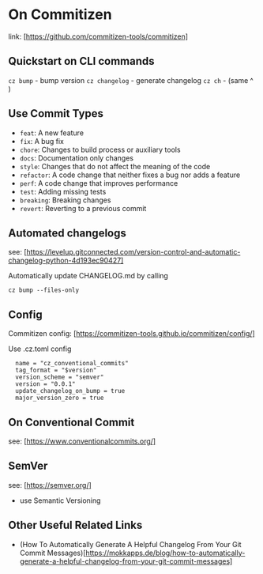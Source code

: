 # On Commitizen

link: [https://github.com/commitizen-tools/commitizen]


## Quickstart on CLI commands

`cz bump` - bump version
`cz changelog` - generate changelog
`cz ch` - (same ^ )



## Use Commit Types

- `feat`: A new feature
- `fix`: A bug fix
- `chore`: Changes to build process or auxiliary tools
- `docs`: Documentation only changes
- `style`: Changes that do not affect the meaning of the code
- `refactor`: A code change that neither fixes a bug nor adds a feature
- `perf`: A code change that improves performance
- `test`: Adding missing tests
- `breaking`: Breaking changes
- `revert`: Reverting to a previous commit


## Automated changelogs
see: [https://levelup.gitconnected.com/version-control-and-automatic-changelog-python-4d193ec90427]

Automatically update CHANGELOG.md by calling
```
cz bump --files-only
```


## Config
Commitizen config: [https://commitizen-tools.github.io/commitizen/config/]

Use .cz.toml config
```
  name = "cz_conventional_commits"
  tag_format = "$version"
  version_scheme = "semver"
  version = "0.0.1"
  update_changelog_on_bump = true
  major_version_zero = true
```

## On Conventional Commit
see: [https://www.conventionalcommits.org/]

## SemVer
see: [https://semver.org/]

- use Semantic Versioning 


## Other Useful Related Links

- (How To Automatically Generate A Helpful Changelog From Your Git Commit Messages)[https://mokkapps.de/blog/how-to-automatically-generate-a-helpful-changelog-from-your-git-commit-messages]


